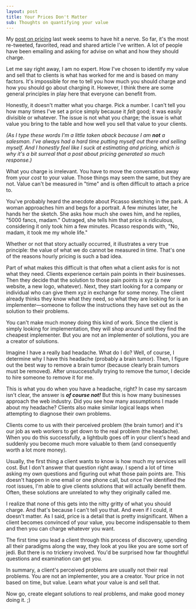 ```yaml
---
layout: post
title: Your Prices Don't Matter
sub: Thoughts on quantifying your value
---
```


My [post on pricing](http://thegentlymad.com/2012/10/26/you-get-what-you-price-for/) last week seems to have hit a nerve. So far, it's the most re-tweeted, favorited, read and shared article I've written. A lot of people have been emailing and asking for advise on what and how they should charge. 

Let me say right away, I am no expert. How I've chosen to identify my value and sell that to clients is what has worked for me and is based on many factors. It's impossible for me to tell you how much you should charge and how you should go about charging it. However, I think there are some general principles in play here that everyone can benefit from. 

Honestly, it doesn't matter what you charge. Pick a number. I can't tell you how many times I've set a price simply because it *felt* good; it was easily divisible or whatever. The issue is not what you charge; the issue is what value you bring to the table and how well you sell that value to your clients. 

*(As I type these words I'm a little taken aback because I am **not** a salesman. I've always had a hard time putting myself out there and selling myself. And I honestly feel like I suck at estimating and pricing, which is why it's a bit surreal that a post about pricing generated so much response.)*

What you charge is irrelevant. You have to move the conversation away from your *cost* to your value. Those things may seem the same, but they are not. Value can't be measured in "time" and is often difficult to attach a price to.  

You've probably heard the anecdote about Picasso sketching in the park. A woman approaches him and begs for a portrait. A few minutes later, he hands her the sketch. She asks how much she owes him, and he replies, "5000 fancs, madam." Outraged, she tells him that price is ridiculous, considering it only took him a few minutes. Picasso responds with, "No, madam, it took me my whole life."

Whether or not that story actually occurred, it illustrates a very true principle: the value of what we do cannot be measured in time. That's one of the reasons hourly pricing is such a bad idea. 

Part of what makes this difficult is that often what a client asks for is not what they need. Clients experience certain pain points in their businesses. Then they decide that the solution to those pain points is xyz (a new website, a new logo, whatever). Next, they start looking for a company or individual who can give them xyz in exchange for some money. The client already thinks they know what they need, so what they are looking for is an implementer&mdash;someone to follow the instructions they have set out as the solution to their problems. 

You can't make much money doing this kind of work. Since the client is simply looking for implementation, they will shop around until they find the cheapest implementer. But you are not an implementer of solutions, you are a creator of solutions.

Imagine I have a really bad headache. What do I do? Well, of course, I determine why I have this headache (probably a brain tumor). Then, I figure out the best way to remove a brain tumor (because clearly brain tumors must be removed). After unsuccessfully trying to remove the tumor, I decide to hire someone to remove it for me. 

This is what you do when you have a headache, right? In case my sarcasm isn't clear, the answer is ***of course not!*** But this is how many businesses approach the web industry. Did you see how many assumptions I made about my headache? Clients also make similar logical leaps when attempting to diagnose their own problems. 

Clients come to us with their perceived problem (the brain tumor) and it's our job as web workers to get down to the real problem (the headache). When you do this successfully, a lightbulb goes off in your client's head and suddenly you become much more valuable to them (and consequently worth a lot more money). 

Usually, the first thing a client wants to know is how much my services will cost. But I don't answer that question right away. I spend a lot of time asking my own questions and figuring out what those pain points are. This doesn't happen in one email or one phone call, but once I've identified the root issues, I'm able to give clients solutions that will actually benefit them. Often, these solutions are unrelated to why they originally called me. 

I realize that none of this gets into the nitty gritty of what you should charge. And that's because I can't tell you that. And even if I could, it doesn't matter. As I said, price is a detail that is pretty insignificant. When a client becomes convinced of your value, you become indispensable to them and then you can charge whatever you want.

The first time you lead a client through this process of discovery, upending all their paradigms along the way, they look at you like you are some sort of jedi. But there is no trickery involved. You'd be surprised how far thoughtful questions and examination can get you. 

In summary, a client's perceived problems are usually not their real problems. You are not an implementer, you are a creator. Your price in not based on time, but value. Learn what your value is and sell that. 

Now go, create elegant solutions to real problems, and make good money doing it. ;)